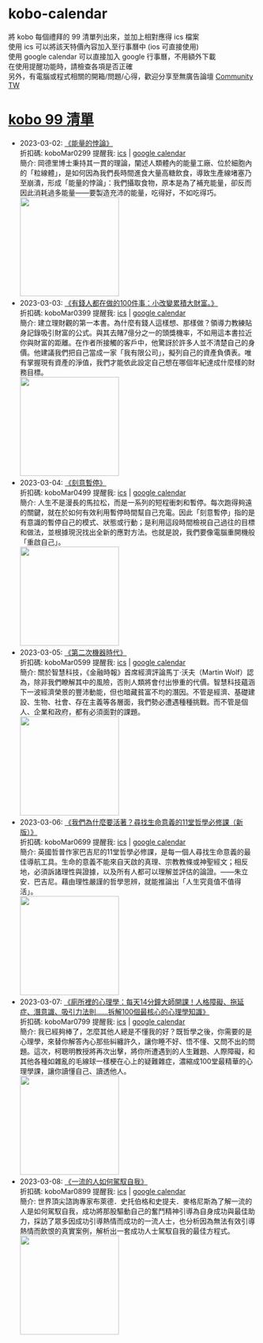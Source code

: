 # kobo-calendar
將 kobo 每個禮拜的 99 清單列出來，並加上相對應得 ics 檔案  
使用 ics 可以將該天特價內容加入至行事曆中 (ios 可直接使用)  
使用 google calendar 可以直接加入 google 行事曆，不用額外下載  
在使用提醒功能時，請檢查各項是否正確  
另外，有電腦或程式相關的開箱/問題/心得，歡迎分享至無廣告論壇 [Community TW](https://community.tw)

# [kobo 99 清單](https://www.kobo.com/zh/blog/weekly-99-2023-w10)
- 2023-03-02: [《能量的悖論》](https://www.kobo.com/tw/zh/ebook/BmL486HcPDufS-0XZcGUfA?utm_source=twblog&utm_medium=list&utm_campaign=dd99-202303020308)  
  折扣碼: koboMar0299 提醒我: [ics](ics/kobo-calendar-2023-03-02.ics) | [google calendar](https://www.google.com/calendar/render?action=TEMPLATE&text=KOBO99+%E3%80%8A%E8%83%BD%E9%87%8F%E7%9A%84%E6%82%96%E8%AB%96%E3%80%8B&details=%E9%80%A3%E7%B5%90%3A+https%3A%2F%2Fwww.kobo.com%2Ftw%2Fzh%2Febook%2FBmL486HcPDufS-0XZcGUfA%3Futm_source%3Dtwblog%26utm_medium%3Dlist%26utm_campaign%3Ddd99-202303020308+%E5%84%AA%E6%83%A0%E7%A2%BC%3A+koboMar0299&dates=20230302T000000%2F20230302T235900&ctz=Asia/Taipei)  
  簡介: 岡德里博士秉持其一貫的理論，闡述人類體內的能量工廠、位於細胞內的「粒線體」，是如何因為我們長時間進食大量高糖飲食，導致生產線堵塞乃至崩潰，形成「能量的悖論」：我們攝取食物，原本是為了補充能量，卻反而因此消耗過多能量——要製造充沛的能量，吃得好，不如吃得巧。  
  <img width="200" src="https://news.objects.frb.io/transforms/bookcoversfb/753896/能量的悖論_9b7caa11f5ab43e798472d7a3a255437.jpg">
- 2023-03-03: [《有錢人都在做的100件事：小改變累積大財富。》](https://www.kobo.com/tw/zh/ebook/1j0VbOsd2Ty0A-7d5kgRfQ?utm_source=twblog&utm_medium=list&utm_campaign=dd99-202303020308)  
  折扣碼: koboMar0399 提醒我: [ics](ics/kobo-calendar-2023-03-03.ics) | [google calendar](https://www.google.com/calendar/render?action=TEMPLATE&text=KOBO99+%E3%80%8A%E6%9C%89%E9%8C%A2%E4%BA%BA%E9%83%BD%E5%9C%A8%E5%81%9A%E7%9A%84100%E4%BB%B6%E4%BA%8B%EF%BC%9A%E5%B0%8F%E6%94%B9%E8%AE%8A%E7%B4%AF%E7%A9%8D%E5%A4%A7%E8%B2%A1%E5%AF%8C%E3%80%82%E3%80%8B&details=%E9%80%A3%E7%B5%90%3A+https%3A%2F%2Fwww.kobo.com%2Ftw%2Fzh%2Febook%2F1j0VbOsd2Ty0A-7d5kgRfQ%3Futm_source%3Dtwblog%26utm_medium%3Dlist%26utm_campaign%3Ddd99-202303020308+%E5%84%AA%E6%83%A0%E7%A2%BC%3A+koboMar0399&dates=20230303T000000%2F20230303T235900&ctz=Asia/Taipei)  
  簡介: 建立理財觀的第一本書。為什麼有錢人這樣想、那樣做？領導力教練貼身記錄吸引財富的公式。與其去賭7億分之一的頭獎機率，不如用這本書拉近你與財富的距離。在作者所接觸的客戶中，他驚訝於許多人並不清楚自己的身價。他建議我們把自己當成一家「我有限公司」，擬列自己的資產負債表。唯有掌握現有資產的淨值，我們才能依此設定自己想在哪個年紀達成什麼樣的財務目標。  
  <img width="200" src="https://news.objects.frb.io/transforms/bookcoversfb/753897/有錢人都在做的100件事：小改變累積大財富。_9b7caa11f5ab43e798472d7a3a255437.jpg">
- 2023-03-04: [《刻意暫停》](https://www.kobo.com/tw/zh/ebook/7oiau8muyz6tN2TaD2hC9w?utm_source=twblog&utm_medium=list&utm_campaign=dd99-202303020308)  
  折扣碼: koboMar0499 提醒我: [ics](ics/kobo-calendar-2023-03-04.ics) | [google calendar](https://www.google.com/calendar/render?action=TEMPLATE&text=KOBO99+%E3%80%8A%E5%88%BB%E6%84%8F%E6%9A%AB%E5%81%9C%E3%80%8B&details=%E9%80%A3%E7%B5%90%3A+https%3A%2F%2Fwww.kobo.com%2Ftw%2Fzh%2Febook%2F7oiau8muyz6tN2TaD2hC9w%3Futm_source%3Dtwblog%26utm_medium%3Dlist%26utm_campaign%3Ddd99-202303020308+%E5%84%AA%E6%83%A0%E7%A2%BC%3A+koboMar0499&dates=20230304T000000%2F20230304T235900&ctz=Asia/Taipei)  
  簡介: 人生不是漫長的馬拉松，而是一系列的短程衝刺和暫停。每次跑得夠遠的關鍵，就在於如何有效利用暫停時間幫自己充電。因此「刻意暫停」指的是有意識的暫停自己的模式、狀態或行動；是利用這段時間檢視自己過往的目標和做法，並根據現況找出全新的應對方法。也就是說，我們要像電腦重開機般「重啟自己」。  
  <img width="200" src="https://news.objects.frb.io/transforms/bookcoversfb/753898/刻意暫停_9b7caa11f5ab43e798472d7a3a255437.jpg">
- 2023-03-05: [《第二次機器時代》](https://www.kobo.com/tw/zh/ebook/fxY23hdNJDm80z_MN0tMcA?utm_source=twblog&utm_medium=list&utm_campaign=dd99-202303020308)  
  折扣碼: koboMar0599 提醒我: [ics](ics/kobo-calendar-2023-03-05.ics) | [google calendar](https://www.google.com/calendar/render?action=TEMPLATE&text=KOBO99+%E3%80%8A%E7%AC%AC%E4%BA%8C%E6%AC%A1%E6%A9%9F%E5%99%A8%E6%99%82%E4%BB%A3%E3%80%8B&details=%E9%80%A3%E7%B5%90%3A+https%3A%2F%2Fwww.kobo.com%2Ftw%2Fzh%2Febook%2FfxY23hdNJDm80z_MN0tMcA%3Futm_source%3Dtwblog%26utm_medium%3Dlist%26utm_campaign%3Ddd99-202303020308+%E5%84%AA%E6%83%A0%E7%A2%BC%3A+koboMar0599&dates=20230305T000000%2F20230305T235900&ctz=Asia/Taipei)  
  簡介: 關於智慧科技，《金融時報》首席經濟評論馬丁‧沃夫（Martin Wolf）認為，除非我們瞭解其中的風險，否則人類將會付出慘重的代價。智慧科技蘊涵下一波經濟榮景的豐沛動能，但也暗藏貧富不均的潛因。不管是經濟、基礎建設、生物、社會、存在主義等各層面，我們勢必遭遇種種挑戰。而不管是個人、企業和政府，都有必須面對的課題。  
  <img width="200" src="https://news.objects.frb.io/transforms/bookcoversfb/753899/第二次機器時代_9b7caa11f5ab43e798472d7a3a255437.jpg">
- 2023-03-06: [《我們為什麼要活著？尋找生命意義的11堂哲學必修課（新版）》](https://www.kobo.com/tw/zh/ebook/mnDLiXzzkTyerjQD1oaBWw?utm_source=twblog&utm_medium=list&utm_campaign=dd99-202303020308)  
  折扣碼: koboMar0699 提醒我: [ics](ics/kobo-calendar-2023-03-06.ics) | [google calendar](https://www.google.com/calendar/render?action=TEMPLATE&text=KOBO99+%E3%80%8A%E6%88%91%E5%80%91%E7%82%BA%E4%BB%80%E9%BA%BC%E8%A6%81%E6%B4%BB%E8%91%97%EF%BC%9F%E5%B0%8B%E6%89%BE%E7%94%9F%E5%91%BD%E6%84%8F%E7%BE%A9%E7%9A%8411%E5%A0%82%E5%93%B2%E5%AD%B8%E5%BF%85%E4%BF%AE%E8%AA%B2%EF%BC%88%E6%96%B0%E7%89%88%EF%BC%89%E3%80%8B&details=%E9%80%A3%E7%B5%90%3A+https%3A%2F%2Fwww.kobo.com%2Ftw%2Fzh%2Febook%2FmnDLiXzzkTyerjQD1oaBWw%3Futm_source%3Dtwblog%26utm_medium%3Dlist%26utm_campaign%3Ddd99-202303020308+%E5%84%AA%E6%83%A0%E7%A2%BC%3A+koboMar0699&dates=20230306T000000%2F20230306T235900&ctz=Asia/Taipei)  
  簡介: 英國哲普作家巴吉尼的11堂哲學必修課，是每一個人尋找生命意義的最佳導航工具。生命的意義不能來自天啟的真理、宗教教條或神聖經文；相反地，必須訴諸理性與證據，以及所有人都可以理解並評估的論證。——朱立安．巴吉尼。藉由理性嚴謹的哲學思辨，就能推論出「人生究竟值不值得活」。  
  <img width="200" src="https://news.objects.frb.io/transforms/bookcoversfb/753900/我們為什麼要活著？尋找生命意義的11堂哲學必修課（新版）_9b7caa11f5ab43e798472d7a3a255437.jpg">
- 2023-03-07: [《廁所裡的心理學：每天14分鐘大師開課！人格障礙、拖延症、潛意識、吸引力法則……拆解100個最核心的心理學知識》](https://www.kobo.com/tw/zh/ebook/sLfZ9puJnzChmp2ulaQpww?utm_source=twblog&utm_medium=list&utm_campaign=dd99-202303020308)  
  折扣碼: koboMar0799 提醒我: [ics](ics/kobo-calendar-2023-03-07.ics) | [google calendar](https://www.google.com/calendar/render?action=TEMPLATE&text=KOBO99+%E3%80%8A%E5%BB%81%E6%89%80%E8%A3%A1%E7%9A%84%E5%BF%83%E7%90%86%E5%AD%B8%EF%BC%9A%E6%AF%8F%E5%A4%A914%E5%88%86%E9%90%98%E5%A4%A7%E5%B8%AB%E9%96%8B%E8%AA%B2%EF%BC%81%E4%BA%BA%E6%A0%BC%E9%9A%9C%E7%A4%99%E3%80%81%E6%8B%96%E5%BB%B6%E7%97%87%E3%80%81%E6%BD%9B%E6%84%8F%E8%AD%98%E3%80%81%E5%90%B8%E5%BC%95%E5%8A%9B%E6%B3%95%E5%89%87%E2%80%A6%E2%80%A6%E6%8B%86%E8%A7%A3100%E5%80%8B%E6%9C%80%E6%A0%B8%E5%BF%83%E7%9A%84%E5%BF%83%E7%90%86%E5%AD%B8%E7%9F%A5%E8%AD%98%E3%80%8B&details=%E9%80%A3%E7%B5%90%3A+https%3A%2F%2Fwww.kobo.com%2Ftw%2Fzh%2Febook%2FsLfZ9puJnzChmp2ulaQpww%3Futm_source%3Dtwblog%26utm_medium%3Dlist%26utm_campaign%3Ddd99-202303020308+%E5%84%AA%E6%83%A0%E7%A2%BC%3A+koboMar0799&dates=20230307T000000%2F20230307T235900&ctz=Asia/Taipei)  
  簡介: 我已經夠棒了，怎麼其他人總是不懂我的好？既哲學之後，你需要的是心理學，來替你解答內心那些糾纏許久，讓你睡不好、悟不懂、又問不出的問題。這次，柯聰明教授將再次出擊，將你所遭遇到的人生難題、人際障礙，和其他各種如雜亂的毛線球一樣梗在心上的疑難雜症，濃縮成100堂最精華的心理學課，讓你讀懂自己、讀透他人。  
  <img width="200" src="https://news.objects.frb.io/transforms/bookcoversfb/753941/廁所裡的心理學：每天14分鐘大師開課！人格障礙、拖延症、潛意識、吸引力法則……拆解100個最核心的心理學知識_9b7caa11f5ab43e798472d7a3a255437.jpg">
- 2023-03-08: [《一流的人如何駕馭自我》](https://www.kobo.com/tw/zh/ebook/5RiVxFucFjSJtK2j553IXg?utm_source=twblog&utm_medium=list&utm_campaign=dd99-202303020308)  
  折扣碼: koboMar0899 提醒我: [ics](ics/kobo-calendar-2023-03-08.ics) | [google calendar](https://www.google.com/calendar/render?action=TEMPLATE&text=KOBO99+%E3%80%8A%E4%B8%80%E6%B5%81%E7%9A%84%E4%BA%BA%E5%A6%82%E4%BD%95%E9%A7%95%E9%A6%AD%E8%87%AA%E6%88%91%E3%80%8B&details=%E9%80%A3%E7%B5%90%3A+https%3A%2F%2Fwww.kobo.com%2Ftw%2Fzh%2Febook%2F5RiVxFucFjSJtK2j553IXg%3Futm_source%3Dtwblog%26utm_medium%3Dlist%26utm_campaign%3Ddd99-202303020308+%E5%84%AA%E6%83%A0%E7%A2%BC%3A+koboMar0899&dates=20230308T000000%2F20230308T235900&ctz=Asia/Taipei)  
  簡介: 世界頂尖諮詢專家布萊德．史托伯格和史提夫．麥格尼斯為了解一流的人是如何駕馭自我，成功將那股驅動自己的奮鬥精神引導為自身成功與最佳助力，採訪了眾多因成功引導熱情而成功的一流人士，也分析因為無法有效引導熱情而飲恨的真實案例，解析出一套成功人士駕馭自我的最佳方程式。  
  <img width="200" src="https://news.objects.frb.io/transforms/bookcoversfb/753973/一流的人如何駕馭自我_9b7caa11f5ab43e798472d7a3a255437.jpg">
